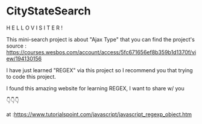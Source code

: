 # CityStateSearch
 
H E L L O V I S I T E R !

This mini-search project is about "Ajax Type" that you can find the project's source : https://courses.wesbos.com/account/access/5fc671656ef8b359b1d1370f/view/194130156

I have just learned "REGEX" via this project so I recommend you that trying to code this project.

I found  this amazing website for learning REGEX, I want to share w/ you 

 👇👇👇

at :https://www.tutorialspoint.com/javascript/javascript_regexp_object.htm